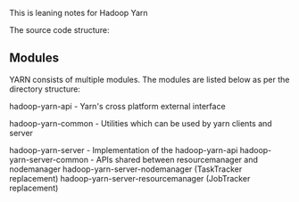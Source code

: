 This is leaning notes for Hadoop Yarn

The source code structure:

Modules
-------
YARN consists of multiple modules. The modules are listed below as per the directory structure:

hadoop-yarn-api - Yarn's cross platform external interface

hadoop-yarn-common - Utilities which can be used by yarn clients and server

hadoop-yarn-server - Implementation of the hadoop-yarn-api
	hadoop-yarn-server-common - APIs shared between resourcemanager and nodemanager
	hadoop-yarn-server-nodemanager (TaskTracker replacement)
	hadoop-yarn-server-resourcemanager (JobTracker replacement)

